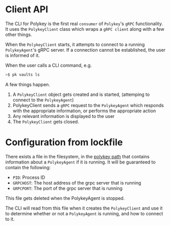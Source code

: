 # Client API

The CLI for Polykey is the first real `consumer` of `Polykey`'s `gRPC` functionality. It uses the `PolykeyClient` class which wraps a `gRPC client` along with a few other things.

When the `PolykeyClient` starts, it attempts to connect to a running `PolykeyAgent`'s gRPC server. If a connection cannot be established, the user is informed of it.

When the user calls a CLI command, e.g.
```bash
>$ pk vaults ls
```

A few things happen.
1. A `PolykeyClient` object gets created and is started, (attemping to connect to the `PolykeyAgent`)
2. PolykeyClient sends a `gRPC` request to the `PolykeyAgent` which responds with the appropriate information, or performs the appropriate action
3. Any relevant information is displayed to the user
4. The `PolykeyClient` gets closed.

# Configuration from lockfile

There exists a file in the filesystem, in the [polykey path](https://github.com/MatrixAI/Polykey/wiki#polykey-directory) that contains information about a `PolykeyAgent` if it is running.
It will be guaranteed to contain the following:
* `PID`: Process ID
* `GRPCHOST`: The host address of the grpc server that is running
* `GRPCPORT`: The port of the grpc server that is running

This file gets deleted when the PolykeyAgent is stopped.

The CLI will read from this file when it creates the `PolykeyClient` and use it to determine whether or not a `PolykeyAgent` is running, and how to connect to it.
